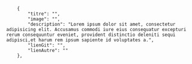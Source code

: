 


        {
            "titre": "",
            "image": "",
            "description": "Lorem ipsum dolor sit amet, consectetur adipisicing elit. Accusamus commodi iure eius consequatur excepturi rerum consequuntur eveniet, provident distinctio deleniti sequi adipisci,et harum rem ipsum sapiente id voluptates a.",
            "lienGit": "",
            "lienAutre": ""
        },